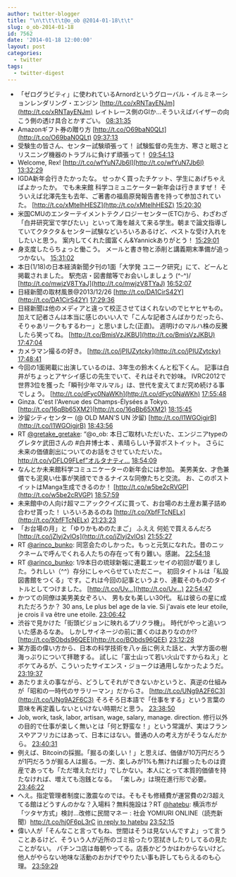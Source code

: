 ```yaml
---
author: twitter-blogger
title: "\n\t\t\t\t@o_ob @2014-01-18\t\t"
slug: o_ob-2014-01-18
id: 7562
date: '2014-01-18 12:00:00'
layout: post
categories:
  - twitter
tags:
  - twitter-digest
---
```


*   「ゼログラビティ」に使われているArnordというグローバル・イルミネーションレンダリング・エンジン [http://t.co/xRNTayENJm](http://t.co/xRNTayENJm) レイトレース側のGIか…そういえばバイザーの向こう側の透け具合とかすごい。 [08:31:35](https://twitter.com/o_ob/statuses/424323141020557312)
*   Amazonギフト券の贈り方 [http://t.co/O69baN0QLt](http://t.co/O69baN0QLt) [09:37:13](https://twitter.com/o_ob/statuses/424339661868113920)
*   受験生の皆さん、センター試験頑張って！ 試験監督の先生方、寒さと眠さとリスニング機器のトラブルに負けず頑張って！ [09:54:13](https://twitter.com/o_ob/statuses/424343939588435968)
*   Welcome, Rex! [http://t.co/wfYuN7Jb6I](http://t.co/wfYuN7Jb6I) [13:32:29](https://twitter.com/o_ob/statuses/424398864917860352)
*   IGDA新年会行きたかったな。 せっかく買ったチケット、学生にあげちゃえばよかったか。 でも未来館 科学コミュニケーター新年会は行きますぜ！ そういえば北澤先生も去年、ご著書の福島原発報告書を持って参加されていた。 [http://t.co/xMtelhHESZ](http://t.co/xMtelhHESZ) [15:20:30](https://twitter.com/o_ob/statuses/424426052199272448)
*   米国CMUのエンターテイメントテクノロジーセンター(ETC)から、わざわざ「白井研究室で学びたい」といって海を越えて来る学生。朝まで論文指導していてクタクタ＆センター試験などいろいろあるけど、ベストな受け入れをしたいと思う。 案内してくれた國富くん&Yannickありがとう！ [15:29:01](https://twitter.com/o_ob/statuses/424428195052404736)
*   身支度したらちょっと働こう。 メールと書き物と添削と講義期末準備が追っつかない。 [15:31:02](https://twitter.com/o_ob/statuses/424428701028081665)
*   本日(1/18)の日本経済新聞夕刊の1面「大学発 ユニーク研究」にて、どーんと掲載されました。 駅売店・図書館等でお会いしましょう (^-^)/ [http://t.co/mwjzV8TYaJ](http://t.co/mwjzV8TYaJ) [16:52:07](https://twitter.com/o_ob/statuses/424449107109744640)
*   日経新聞の取材風景@2013/12/26 [http://t.co/DA1CirS42Y](http://t.co/DA1CirS42Y) [17:29:36](https://twitter.com/o_ob/statuses/424458539881349120)
*   日経新聞は他のメディアと違って校正させてはくれないのでヒヤヒヤもの。加えて記者さんは本当に感じのいい人で「こんな記者さんばかりだったら、そりゃあリークもするわー」と思いました(正直)。 週明けのマルハ株の反騰したら笑ってね。 [http://t.co/BmisVzJKBU](http://t.co/BmisVzJKBU) [17:47:04](https://twitter.com/o_ob/statuses/424462936111730688)
*   カメラマン撮るの好き。 [http://t.co/jPIUZytcky](http://t.co/jPIUZytcky) [17:48:41](https://twitter.com/o_ob/statuses/424463343261188096)
*   今回の1面掲載に出演しているのは、3年生の鈴木くんと松下くん。 記事は白井がちょっとアヤシイ感じの先生でいて、それはそれで妙味。 IVRC2012で世界3位を獲った「瞬刊少年マルマル」は、世代を変えてまだ究め続ける事でしょう。 [http://t.co/dFyc0NaWKh](http://t.co/dFyc0NaWKh) [17:55:48](https://twitter.com/o_ob/statuses/424465133755060225)
*   Ginza. C'est l'Avenue des Champs-Élysées a Tokyo. [http://t.co/16qBb65XM2](http://t.co/16qBb65XM2) [18:15:45](https://twitter.com/o_ob/statuses/424470153619701760)
*   汐留シティセンター (@ OLD MAN'S UN 汐留) [http://t.co/I1WGOigjrB](http://t.co/I1WGOigjrB) [18:43:56](https://twitter.com/o_ob/statuses/424477247861694464)
*   RT [@gretake_gretake](https://twitter.com/gretake_gretake): “@o_ob: 本日ご取材いただいた、エンジニアtypeのグレタケ武田さんの #白井博士本 、素晴らしい予習ポストイット。 さらに未来の価値創出についてのお話をさせていただいた。http://t.co/yDFLO9FLef”オルタナティ… [18:54:09](https://twitter.com/o_ob/statuses/424479815651958784)
*   なんとか未来館科学コミュニケーターの新年会には参加。 美男美女、才色兼備でも泥臭い仕事が笑顔でできるナイスな同僚たちと交流。 お、このポストイットはManga生成できるのか！ [http://t.co/w5be2cRVGP](http://t.co/w5be2cRVGP) [18:57:59](https://twitter.com/o_ob/statuses/424480783470821377)
*   未来館中の人向け超マニアッククイズに買って、お台場のお土産お菓子詰め合わせ貰った！ いろいろあるのね [http://t.co/XbfFTcNELx](http://t.co/XbfFTcNELx) [21:23:23](https://twitter.com/o_ob/statuses/424517374075625472)
*   「お台場の月」と「ゆりかもめのたまご」 ふええ 何処で買えるんだろ [http://t.co/jZlyj2vlOs](http://t.co/jZlyj2vlOs) [21:55:27](https://twitter.com/o_ob/statuses/424525440762384386)
*   RT [@arinco_bunko](https://twitter.com/arinco_bunko): 同窓会たのしかった。もっと元気になれた。昔のニックネームで呼んでくれる人たちの存在って有り難い。感謝。 [22:54:18](https://twitter.com/o_ob/statuses/424540250652692480)
*   RT [@arinco_bunko](https://twitter.com/arinco_bunko): 1/9本日の琉球新報に連載エッセイの初回が載りました。うれしい（^^）存分にしゃべらせていただこー。 初回タイトルは「私設図書館をつくる」です。これは今回の記事というより、連載そのもののタイトルとしてつけました。 [http://t.co/Uv…](http://t.co/Uv…) [22:54:47](https://twitter.com/o_ob/statuses/424540376355979264)
*   かつての同僚は美男美女ぞろい、 男も女も美しい30代。 私は彼らの星に成れただろうか？ 30 ans, Le plus bel age de la vie. Si j'avais ete leur etoile, je crois il va être une etoile. [23:06:42](https://twitter.com/o_ob/statuses/424543371491676161)
*   渋谷で見かけた「街頭ビジョンに映れるプリクラ機」。 時代がやっと追いついた感あるなあ。 しかしサイネージの前に置くのはありなのか⁉︎ [http://t.co/BObds96QEE](http://t.co/BObds96QEE) [23:12:28](https://twitter.com/o_ob/statuses/424544826244079619)
*   某方面の偉い方から、日本の科学技術を八ヶ岳に例えた話と、大学方面の樹海っぷりについて拝聴する。 試しに「富士山って若い火山ですからねえ」とボケてみるが、こういったサイエンス・ジョークは通用しなかったようだ。 [23:19:37](https://twitter.com/o_ob/statuses/424546622765154305)
*   あたりまえの事ながら、どうしてそれができないかというと、真逆の仕組みが「昭和の一時代のサラリーマン」だからさ。 [http://t.co/UNg9A2F6C3](http://t.co/UNg9A2F6C3) そろそろ日本語で「仕事をする」という言葉の意味を再定義しないといけない時期だと思う。 [23:38:50](https://twitter.com/o_ob/statuses/424551461456859136)
*   Job, work, task, labor, artisan, wage, salary, manage. direction. 修行以外の目的で仕事が楽しく無いとは「何と野蛮な！」という常識が、実はフランスやアフリカにはあって、日本にはない。普通の人の考え方がそうなんだから。 [23:40:31](https://twitter.com/o_ob/statuses/424551884221710336)
*   例えば、Bitcoinの採掘。「掘るの楽しい！」と思えば、価値が10万円だろうが1円だろうが掘る人は掘る。一方、楽しみが1%も無ければ掘ったものは資産であっても「ただ増えただけ」でしかない。本人にとって本質的価値を持たなければ、増えても泡銭となる。 「楽しみ」は現在進行形で必要。 [23:46:22](https://twitter.com/o_ob/statuses/424553353939394563)
*   へえ。指定管理者制度に激震なのでは。そもそも修繕費が運営費の2/3超えてる館はどうすんのかな？入場料？無料施設は？RT [@hatebu](https://twitter.com/hatebu): 横浜市が「ツタヤ方式」検討…改修に民間マネー : 社会 YOMIURI ONLINE（読売新聞）http://t.co/hj0F6pL3rC [in reply to hatebu](https://twitter.com/hatebu/statuses/424553292660604928) [23:52:15](https://twitter.com/o_ob/statuses/424554836311302144)
*   偉い人が「そんなこと言ってもね、世間はそうは見ないんですよ」って言うことあるけど、そういう人が近所のゴミ拾ったり窓拭きしたりしてるの見たことがない。 パチンコ店は毎朝やってる。店長かどうかはわからないけど。 他人がやらない地味な活動のおかげでやりたい事も許してもらえるのも心理。 [23:59:29](https://twitter.com/o_ob/statuses/424556655263498240)